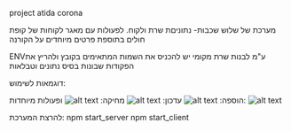 
project atida corona

מערכת של שלוש שכבות- נתוניםת שרת ולקוח.
לפעולות עם מאגר לקוחות של קופת חולים
בתוספת פרטים מיוחדים על הקורנה

ENVע"מ לבנות שרת מקומי יש להכניס את השמות המתאימים בקובץ
ולהריץ את הפקודות שבונות בסיס נתונים וטבלאות

דוגמאות לשימוש:

הוספה:
![alt text](./client/pictuers/image-1.png)
עדכון:
![alt text](./client/pictuers/image-2.png)
מחיקה:
![alt text](./client/pictuers/image-3.png)
ופעולות מיוחדות:
![alt text](./client/pictuers/image-4.png)

להרצת המערכת:
npm start_server
npm start_client

